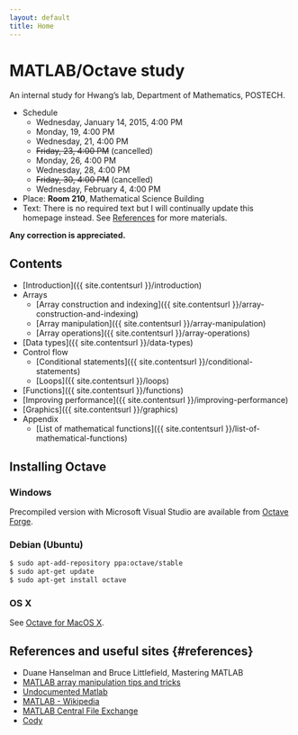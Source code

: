 ```yaml
---
layout: default
title: Home
---
```

# MATLAB/Octave study

An internal study for Hwang’s lab, Department of Mathematics, POSTECH.



- Schedule
  - Wednesday, January 14, 2015, 4:00 PM
  - Monday, 19, 4:00 PM
  - Wednesday, 21, 4:00 PM
  - <del>Friday, 23, 4:00 PM</del> (cancelled)
  - Monday, 26, 4:00 PM
  - Wednesday, 28, 4:00 PM
  - <del>Friday, 30, 4:00 PM</del> (cancelled)
  - Wednesday, February 4, 4:00 PM
- Place: **Room 210**, Mathematical Science Building
- Text: There is no required text but I will continually update this homepage instead. See [References](#references) for more materials.

**Any correction is appreciated.**


## Contents

- [Introduction]({{ site.contentsurl }}/introduction)
- Arrays
  - [Array construction and indexing]({{ site.contentsurl }}/array-construction-and-indexing)
  - [Array manipulation]({{ site.contentsurl }}/array-manipulation)
  - [Array operations]({{ site.contentsurl }}/array-operations)
- [Data types]({{ site.contentsurl }}/data-types)
- Control flow
  - [Conditional statements]({{ site.contentsurl }}/conditional-statements)
  - [Loops]({{ site.contentsurl }}/loops)
- [Functions]({{ site.contentsurl }}/functions)
- [Improving performance]({{ site.contentsurl }}/improving-performance)
- [Graphics]({{ site.contentsurl }}/graphics)
- Appendix
  - [List of mathematical functions]({{ site.contentsurl }}/list-of-mathematical-functions)


## Installing Octave

### Windows

Precompiled version with Microsoft Visual Studio are available from [Octave Forge](http://sourceforge.net/projects/octave/files/Octave%20Windows%20binaries/Octave%203.6.4%20for%20Windows%20Microsoft%20Visual%20Studio/).

### Debian (Ubuntu)

~~~bash
$ sudo apt-add-repository ppa:octave/stable
$ sudo apt-get update
$ sudo apt-get install octave
~~~

### OS X

See [Octave for MacOS X](http://wiki.octave.org/Octave_for_MacOS_X).


## References and useful sites {#references}

- Duane Hanselman and Bruce Littlefield, Mastering MATLAB
- [MATLAB array manipulation tips and tricks](http://home.online.no/~pjacklam/matlab/doc/mtt/index.html)
- [Undocumented Matlab](http://undocumentedmatlab.com/)
- [MATLAB - Wikipedia](http://en.wikipedia.org/wiki/MATLAB)
- [MATLAB Central File Exchange](http://www.mathworks.com/matlabcentral/fileexchange/)
- [Cody](http://www.mathworks.com/matlabcentral/cody)
